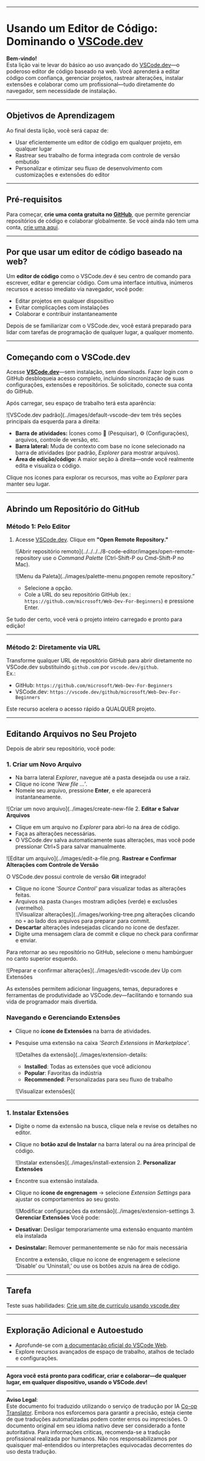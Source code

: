 <!--
CO_OP_TRANSLATOR_METADATA:
{
  "original_hash": "f8d4b0284f3fc1de7eb65073d8338cca",
  "translation_date": "2025-10-03T09:33:56+00:00",
  "source_file": "8-code-editor/1-using-a-code-editor/README.md",
  "language_code": "br"
}
-->
***

# Usando um Editor de Código: Dominando o [VSCode.dev](https://vscode.dev)

**Bem-vindo!**  
Esta lição vai te levar do básico ao uso avançado do [VSCode.dev](https://vscode.dev)—o poderoso editor de código baseado na web. Você aprenderá a editar código com confiança, gerenciar projetos, rastrear alterações, instalar extensões e colaborar como um profissional—tudo diretamente do navegador, sem necessidade de instalação.

***

## Objetivos de Aprendizagem

Ao final desta lição, você será capaz de:

- Usar eficientemente um editor de código em qualquer projeto, em qualquer lugar
- Rastrear seu trabalho de forma integrada com controle de versão embutido
- Personalizar e otimizar seu fluxo de desenvolvimento com customizações e extensões do editor

***

## Pré-requisitos

Para começar, **crie uma conta gratuita no [GitHub](https://github.com)**, que permite gerenciar repositórios de código e colaborar globalmente. Se você ainda não tem uma conta, [crie uma aqui](https://github.com/).

***

## Por que usar um editor de código baseado na web?

Um **editor de código** como o VSCode.dev é seu centro de comando para escrever, editar e gerenciar código. Com uma interface intuitiva, inúmeros recursos e acesso imediato via navegador, você pode:

- Editar projetos em qualquer dispositivo
- Evitar complicações com instalações
- Colaborar e contribuir instantaneamente

Depois de se familiarizar com o VSCode.dev, você estará preparado para lidar com tarefas de programação de qualquer lugar, a qualquer momento.

***

## Começando com o VSCode.dev

Acesse **[VSCode.dev](https://vscode.dev)**—sem instalação, sem downloads. Fazer login com o GitHub desbloqueia acesso completo, incluindo sincronização de suas configurações, extensões e repositórios. Se solicitado, conecte sua conta do GitHub.

Após carregar, seu espaço de trabalho terá esta aparência:

![VSCode.dev padrão](../images/default-vscode-dev tem três seções principais da esquerda para a direita:
- **Barra de atividades:** Ícones como 🔎 (Pesquisar), ⚙️ (Configurações), arquivos, controle de versão, etc.
- **Barra lateral:** Muda de contexto com base no ícone selecionado na barra de atividades (por padrão, *Explorer* para mostrar arquivos).
- **Área de edição/código:** A maior seção à direita—onde você realmente edita e visualiza o código.

Clique nos ícones para explorar os recursos, mas volte ao _Explorer_ para manter seu lugar.

***

## Abrindo um Repositório do GitHub

### Método 1: Pelo Editor

1. Acesse [VSCode.dev](https://vscode.dev). Clique em **"Open Remote Repository."**

   ![Abrir repositório remoto](../../../../8-code-editor/images/open-remote-repository use o _Command Palette_ (Ctrl-Shift-P ou Cmd-Shift-P no Mac).

   ![Menu da Paleta](../images/palette-menu.pngopen remote repository.”
   - Selecione a opção.
   - Cole a URL do seu repositório GitHub (ex.: `https://github.com/microsoft/Web-Dev-For-Beginners`) e pressione Enter.

Se tudo der certo, você verá o projeto inteiro carregado e pronto para edição!

***

### Método 2: Diretamente via URL

Transforme qualquer URL de repositório GitHub para abrir diretamente no VSCode.dev substituindo `github.com` por `vscode.dev/github`.  
Ex.:

- GitHub: `https://github.com/microsoft/Web-Dev-For-Beginners`
- VSCode.dev: `https://vscode.dev/github/microsoft/Web-Dev-For-Beginners`

Este recurso acelera o acesso rápido a QUALQUER projeto.

***

## Editando Arquivos no Seu Projeto

Depois de abrir seu repositório, você pode:

### 1. **Criar um Novo Arquivo**
- Na barra lateral *Explorer*, navegue até a pasta desejada ou use a raiz.
- Clique no ícone _‘New file ...’_.
- Nomeie seu arquivo, pressione **Enter**, e ele aparecerá instantaneamente.

![Criar um novo arquivo](../images/create-new-file 2. **Editar e Salvar Arquivos**

- Clique em um arquivo no *Explorer* para abri-lo na área de código.
- Faça as alterações necessárias.
- O VSCode.dev salva automaticamente suas alterações, mas você pode pressionar Ctrl+S para salvar manualmente.

![Editar um arquivo](../images/edit-a-file.png. **Rastrear e Confirmar Alterações com Controle de Versão**

O VSCode.dev possui controle de versão **Git** integrado!

- Clique no ícone _'Source Control'_ para visualizar todas as alterações feitas.
- Arquivos na pasta `Changes` mostram adições (verde) e exclusões (vermelho).  
  ![Visualizar alterações](../images/working-tree.png alterações clicando no `+` ao lado dos arquivos para preparar para commit.
- **Descartar** alterações indesejadas clicando no ícone de desfazer.
- Digite uma mensagem clara de commit e clique no check para confirmar e enviar.

Para retornar ao seu repositório no GitHub, selecione o menu hambúrguer no canto superior esquerdo.

![Preparar e confirmar alterações](../images/edit-vscode.dev Up com Extensões

As extensões permitem adicionar linguagens, temas, depuradores e ferramentas de produtividade ao VSCode.dev—facilitando e tornando sua vida de programador mais divertida.

### Navegando e Gerenciando Extensões

- Clique no **ícone de Extensões** na barra de atividades.
- Pesquise uma extensão na caixa _'Search Extensions in Marketplace'_.

  ![Detalhes da extensão](../images/extension-details:
  - **Installed**: Todas as extensões que você adicionou
  - **Popular**: Favoritas da indústria
  - **Recommended**: Personalizadas para seu fluxo de trabalho

  ![Visualizar extensões](

  

***

### 1. **Instalar Extensões**

- Digite o nome da extensão na busca, clique nela e revise os detalhes no editor.
- Clique no **botão azul de Instalar** na barra lateral _ou_ na área principal de código.

  ![Instalar extensões](../images/install-extension 2. **Personalizar Extensões**

- Encontre sua extensão instalada.
- Clique no **ícone de engrenagem** → selecione _Extension Settings_ para ajustar os comportamentos ao seu gosto.

  ![Modificar configurações da extensão](../images/extension-settings 3. **Gerenciar Extensões**
Você pode:

- **Desativar:** Desligar temporariamente uma extensão enquanto mantém ela instalada
- **Desinstalar:** Remover permanentemente se não for mais necessária

  Encontre a extensão, clique no ícone de engrenagem e selecione ‘Disable’ ou ‘Uninstall,’ ou use os botões azuis na área de código.

***

## Tarefa

Teste suas habilidades: [Crie um site de currículo usando vscode.dev](https://github.com/microsoft/Web-Dev-For-Beginners/blob/main/8-code-editor/1-using-a-code-editor/assignment.md)

***

## Exploração Adicional e Autoestudo

- Aprofunde-se com [a documentação oficial do VSCode Web](https://code.visualstudio.com/docs/editor/vscode-web?WT.mc_id=academic-0000-alfredodeza).
- Explore recursos avançados de espaço de trabalho, atalhos de teclado e configurações.

***

**Agora você está pronto para codificar, criar e colaborar—de qualquer lugar, em qualquer dispositivo, usando o VSCode.dev!**

---

**Aviso Legal**:  
Este documento foi traduzido utilizando o serviço de tradução por IA [Co-op Translator](https://github.com/Azure/co-op-translator). Embora nos esforcemos para garantir a precisão, esteja ciente de que traduções automatizadas podem conter erros ou imprecisões. O documento original em seu idioma nativo deve ser considerado a fonte autoritativa. Para informações críticas, recomenda-se a tradução profissional realizada por humanos. Não nos responsabilizamos por quaisquer mal-entendidos ou interpretações equivocadas decorrentes do uso desta tradução.